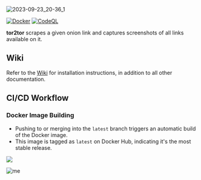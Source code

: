 ![2023-09-23_20-36_1](https://github.com/rly0nheart/tor2tor/assets/74001397/40c76ed4-dd43-4570-a05b-b7e690aa0626)

[![Docker](https://github.com/rly0nheart/tor2tor/actions/workflows/docker-publish.yml/badge.svg)](https://github.com/rly0nheart/tor2tor/actions/workflows/docker-publish.yml)
[![CodeQL](https://github.com/rly0nheart/tor2tor/actions/workflows/codeql.yml/badge.svg)](https://github.com/rly0nheart/tor2tor/actions/workflows/codeql.yml)

**tor2tor** scrapes a given onion link and captures screenshots of all links available on it.

## Wiki
Refer to the [Wiki](https://github.com/rly0nheart/tor2tor/wiki) for installation instructions, in addition to all other documentation.

## CI/CD Workflow

### Docker Image Building

- Pushing to or merging into the `latest` branch triggers an automatic build of the Docker image.
- This image is tagged as `latest` on Docker Hub, indicating it's the most stable release.

<a href="https://www.buymeacoffee.com/_rly0nheart"><img src="https://img.buymeacoffee.com/button-api/?text=Buy me a coffee&emoji=&slug=_rly0nheart&button_colour=40DCA5&font_colour=ffffff&font_family=Comic&outline_colour=000000&coffee_colour=FFDD00" /></a>

![me](https://github.com/rly0nheart/glyphoji/assets/74001397/e202c4c1-9a69-40c4-a4da-1e95befb08ee)
